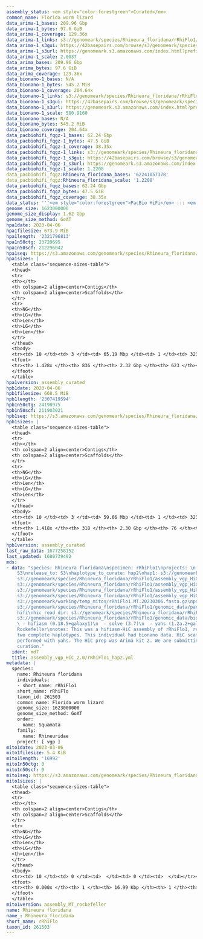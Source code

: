 ```yaml
---
assembly_status: <em style="color:forestgreen">Curated</em>
common_name: Florida worm lizard
data_arima-1_bases: 209.96 Gbp
data_arima-1_bytes: 97.6 GiB
data_arima-1_coverage: 129.36x
data_arima-1_links: s3://genomeark/species/Rhineura_floridana/rRhiFlo1/genomic_data/arima/<br>
data_arima-1_s3gui: https://42basepairs.com/browse/s3/genomeark/species/Rhineura_floridana/rRhiFlo1/genomic_data/arima/
data_arima-1_s3url: https://genomeark.s3.amazonaws.com/index.html?prefix=species/Rhineura_floridana/rRhiFlo1/genomic_data/arima/
data_arima-1_scale: 2.0037
data_arima_bases: 209.96 Gbp
data_arima_bytes: 97.6 GiB
data_arima_coverage: 129.36x
data_bionano-1_bases: N/A
data_bionano-1_bytes: 545.2 MiB
data_bionano-1_coverage: 204.64x
data_bionano-1_links: s3://genomeark/species/Rhineura_floridana/rRhiFlo1/genomic_data/bionano/<br>
data_bionano-1_s3gui: https://42basepairs.com/browse/s3/genomeark/species/Rhineura_floridana/rRhiFlo1/genomic_data/bionano/
data_bionano-1_s3url: https://genomeark.s3.amazonaws.com/index.html?prefix=species/Rhineura_floridana/rRhiFlo1/genomic_data/bionano/
data_bionano-1_scale: 580.9160
data_bionano_bases: N/A
data_bionano_bytes: 545.2 MiB
data_bionano_coverage: 204.64x
data_pacbiohifi_fqgz-1_bases: 62.24 Gbp
data_pacbiohifi_fqgz-1_bytes: 47.5 GiB
data_pacbiohifi_fqgz-1_coverage: 38.35x
data_pacbiohifi_fqgz-1_links: s3://genomeark/species/Rhineura_floridana/rRhiFlo1/genomic_data/pacbio_hifi/<br>
data_pacbiohifi_fqgz-1_s3gui: https://42basepairs.com/browse/s3/genomeark/species/Rhineura_floridana/rRhiFlo1/genomic_data/pacbio_hifi/
data_pacbiohifi_fqgz-1_s3url: https://genomeark.s3.amazonaws.com/index.html?prefix=species/Rhineura_floridana/rRhiFlo1/genomic_data/pacbio_hifi/
data_pacbiohifi_fqgz-1_scale: 1.2208
data_pacbiohifi_fqgz:Rhineura_floridana_bases: '62241057378'
data_pacbiohifi_fqgz:Rhineura_floridana_scale: '1.2208'
data_pacbiohifi_fqgz_bases: 62.24 Gbp
data_pacbiohifi_fqgz_bytes: 47.5 GiB
data_pacbiohifi_fqgz_coverage: 38.35x
data_status: '''<em style="color:forestgreen">PacBio HiFi</em> ::: <em style="color:forestgreen">Arima</em>'''
genome_size: 1623000000
genome_size_display: 1.62 Gbp
genome_size_method: GoAT
hpa1date: 2023-04-06
hpa1filesize: 673.9 MiB
hpa1length: '2321796813'
hpa1n50ctg: 23720695
hpa1n50scf: 212296042
hpa1seq: https://s3.amazonaws.com/genomeark/species/Rhineura_floridana/rRhiFlo1/assembly_curated/rRhiFlo1.hap1.decon.20230406.fasta.gz
hpa1sizes: |
  <table class="sequence-sizes-table">
  <thead>
  <tr>
  <th></th>
  <th colspan=2 align=center>Contigs</th>
  <th colspan=2 align=center>Scaffolds</th>
  </tr>
  <tr>
  <th>NG</th>
  <th>LG</th>
  <th>Len</th>
  <th>LG</th>
  <th>Len</th>
  </tr>
  </thead>
  <tbody>
  <tr><td> 10 </td><td> 3 </td><td> 65.19 Mbp </td><td> 1 </td><td> 323.94 Mbp </td></tr><tr><td> 20 </td><td> 6 </td><td> 38.31 Mbp </td><td> 2 </td><td> 239.81 Mbp </td></tr><tr><td> 30 </td><td> 11 </td><td> 28.38 Mbp </td><td> 2 </td><td> 239.81 Mbp </td></tr><tr><td> 40 </td><td> 17 </td><td> 25.31 Mbp </td><td> 3 </td><td> 232.59 Mbp </td></tr><tr style="background-color:#cccccc;"><td> 50 </td><td> 24 </td><td style="background-color:#88ff88;"> 23.72 Mbp </td><td> 4 </td><td style="background-color:#88ff88;"> 212.30 Mbp </td></tr><tr><td> 60 </td><td> 31 </td><td> 19.21 Mbp </td><td> 4 </td><td> 212.30 Mbp </td></tr><tr><td> 70 </td><td> 40 </td><td> 16.77 Mbp </td><td> 5 </td><td> 194.48 Mbp </td></tr><tr><td> 80 </td><td> 51 </td><td> 14.82 Mbp </td><td> 6 </td><td> 188.58 Mbp </td></tr><tr><td> 90 </td><td> 62 </td><td> 12.98 Mbp </td><td> 7 </td><td> 158.20 Mbp </td></tr><tr><td> 100 </td><td> 75 </td><td> 11.65 Mbp </td><td> 8 </td><td> 155.10 Mbp </td></tr></tbody>
  <tfoot>
  <tr><th> 1.428x </th><th> 836 </th><th> 2.32 Gbp </th><th> 623 </th><th> 2.32 Gbp </th></tr>
  </tfoot>
  </table>
hpa1version: assembly_curated
hpb1date: 2023-04-06
hpb1filesize: 668.5 MiB
hpb1length: '2307419594'
hpb1n50ctg: 24198975
hpb1n50scf: 211903021
hpb1seq: https://s3.amazonaws.com/genomeark/species/Rhineura_floridana/rRhiFlo1/assembly_curated/rRhiFlo1.hap2.cur.20230406.fasta.gz
hpb1sizes: |
  <table class="sequence-sizes-table">
  <thead>
  <tr>
  <th></th>
  <th colspan=2 align=center>Contigs</th>
  <th colspan=2 align=center>Scaffolds</th>
  </tr>
  <tr>
  <th>NG</th>
  <th>LG</th>
  <th>Len</th>
  <th>LG</th>
  <th>Len</th>
  </tr>
  </thead>
  <tbody>
  <tr><td> 10 </td><td> 3 </td><td> 59.66 Mbp </td><td> 1 </td><td> 323.58 Mbp </td></tr><tr><td> 20 </td><td> 6 </td><td> 40.35 Mbp </td><td> 2 </td><td> 240.32 Mbp </td></tr><tr><td> 30 </td><td> 10 </td><td> 36.08 Mbp </td><td> 2 </td><td> 240.32 Mbp </td></tr><tr><td> 40 </td><td> 15 </td><td> 30.06 Mbp </td><td> 3 </td><td> 232.43 Mbp </td></tr><tr style="background-color:#cccccc;"><td> 50 </td><td> 22 </td><td style="background-color:#88ff88;"> 24.20 Mbp </td><td> 4 </td><td style="background-color:#88ff88;"> 211.90 Mbp </td></tr><tr><td> 60 </td><td> 29 </td><td> 21.77 Mbp </td><td> 4 </td><td> 211.90 Mbp </td></tr><tr><td> 70 </td><td> 37 </td><td> 18.40 Mbp </td><td> 5 </td><td> 188.68 Mbp </td></tr><tr><td> 80 </td><td> 46 </td><td> 15.52 Mbp </td><td> 6 </td><td> 158.44 Mbp </td></tr><tr><td> 90 </td><td> 57 </td><td> 13.98 Mbp </td><td> 7 </td><td> 155.51 Mbp </td></tr><tr><td> 100 </td><td> 70 </td><td> 10.48 Mbp </td><td> 8 </td><td> 136.23 Mbp </td></tr></tbody>
  <tfoot>
  <tr><th> 1.418x </th><th> 318 </th><th> 2.30 Gbp </th><th> 76 </th><th> 2.31 Gbp </th></tr>
  </tfoot>
  </table>
hpb1version: assembly_curated
last_raw_data: 1677258152
last_updated: 1680739492
mds:
- data: "species: Rhineura floridana\nspecimen: rRhiFlo1\nprojects: \n  - vgp\ndata_location:
    S3\nrelease_to: S3\nhaplotype_to_curate: hap2\nhap1: s3://genomeark/species/Rhineura_floridana/rRhiFlo1/assembly_vgp_HiC_2.0/rRhiFlo1.HiC.hap1.20230305.fasta.gz\nhap2:
    s3://genomeark/species/Rhineura_floridana/rRhiFlo1/assembly_vgp_HiC_2.0/rRhiFlo1.HiC.hap2.20230305.fasta.gz\npretext_hap1:
    s3://genomeark/species/Rhineura_floridana/rRhiFlo1/assembly_vgp_HiC_2.0/evaluation/hap1/pretext/rRhiFlo1_hap1__s2_heatmap.pretext\npretext_hap2:
    s3://genomeark/species/Rhineura_floridana/rRhiFlo1/assembly_vgp_HiC_2.0/evaluation/hap2/pretext/rRhiFlo1_hap2__s2_heatmap.pretext\nkmer_spectra_img:
    s3://genomeark/species/Rhineura_floridana/rRhiFlo1/assembly_vgp_HiC_2.0/evaluation/merqury/rRhiFlo1_png/\nmito:
    s3://genomeark/working/temp_mitos/rRhiFlo1.MT.20230306.fasta.gz\npacbio_read_dir:
    s3://genomeark/species/Rhineura_floridana/rRhiFlo1/genomic_data/pacbio_hifi/\npacbio_read_type:
    hifi\nhic_read_dir: s3://genomeark/species/Rhineura_floridana/rRhiFlo1/genomic_data/arima/\nbionano_cmap_dir:
    s3://genomeark/species/Rhineura_floridana/rRhiFlo1/genomic_data/bionano/\npipeline:\n
    \ - hifiasm (0.18.5+galaxy1)\n  - solve (3.7)\n  - yahs (1.2a.2+galaxy0)\nassembled_by_group:
    Rockefeller\nnotes: This was a hifiasm-HiC assembly of rRhiFlo1, resulting in
    two complete haplotypes. This individual had bionano data. HiC scaffolding was
    performed with yahs. The HiC prep was Arima kit 2. We are submitting hap2 for
    curation."
  ident: md7
  title: assembly_vgp_HiC_2.0/rRhiFlo1_hap2.yml
metadata: |
  species:
    name: Rhineura floridana
    individuals:
    - short_name: rRhiFlo1
    short_name: rRhiFlo
    taxon_id: 261503
    common_name: Florida worm lizard
    genome_size: 1623000000
    genome_size_method: GoAT
    order:
      name: Squamata
    family:
      name: Rhineuridae
    project: [ vgp ]
mito1date: 2023-03-06
mito1filesize: 5.4 KiB
mito1length: '16992'
mito1n50ctg: 0
mito1n50scf: 0
mito1seq: https://s3.amazonaws.com/genomeark/species/Rhineura_floridana/rRhiFlo1/assembly_MT_rockefeller/rRhiFlo1.MT.20230306.fasta.gz
mito1sizes: |
  <table class="sequence-sizes-table">
  <thead>
  <tr>
  <th></th>
  <th colspan=2 align=center>Contigs</th>
  <th colspan=2 align=center>Scaffolds</th>
  </tr>
  <tr>
  <th>NG</th>
  <th>LG</th>
  <th>Len</th>
  <th>LG</th>
  <th>Len</th>
  </tr>
  </thead>
  <tbody>
  <tr><td> 10 </td><td> 0 </td><td>  </td><td> 0 </td><td>  </td></tr><tr><td> 20 </td><td> 0 </td><td>  </td><td> 0 </td><td>  </td></tr><tr><td> 30 </td><td> 0 </td><td>  </td><td> 0 </td><td>  </td></tr><tr><td> 40 </td><td> 0 </td><td>  </td><td> 0 </td><td>  </td></tr><tr style="background-color:#cccccc;"><td> 50 </td><td> 0 </td><td style="background-color:#ff8888;">  </td><td> 0 </td><td style="background-color:#ff8888;">  </td></tr><tr><td> 60 </td><td> 0 </td><td>  </td><td> 0 </td><td>  </td></tr><tr><td> 70 </td><td> 0 </td><td>  </td><td> 0 </td><td>  </td></tr><tr><td> 80 </td><td> 0 </td><td>  </td><td> 0 </td><td>  </td></tr><tr><td> 90 </td><td> 0 </td><td>  </td><td> 0 </td><td>  </td></tr><tr><td> 100 </td><td> 0 </td><td>  </td><td> 0 </td><td>  </td></tr></tbody>
  <tfoot>
  <tr><th> 0.000x </th><th> 1 </th><th> 16.99 Kbp </th><th> 1 </th><th> 16.99 Kbp </th></tr>
  </tfoot>
  </table>
mito1version: assembly_MT_rockefeller
name: Rhineura floridana
name_: Rhineura_floridana
short_name: rRhiFlo
taxon_id: 261503
---
```


